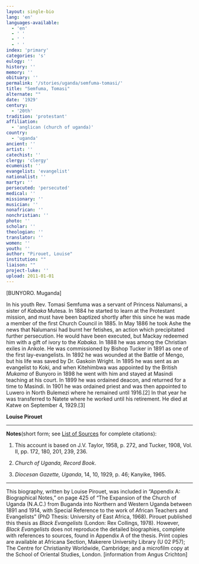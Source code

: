 ```yaml
---
layout: single-bio
lang: 'en'
languages-available:
  - 'en'
  - ' '
  - ' '
  - ' '
index: 'primary'
categories: 's'
eulogy: ''
history: ''
memory: ''
obituary: ''
permalink: '/stories/uganda/semfuma-tomasi/'
title: "Semfuma, Tomasi"
alternate: ""
date: '1929'
century:
  - '20th'
tradition: 'protestant'
affiliation:
  - 'anglican (church of uganda)'
country:
  - 'uganda'
ancient: ''
artist: ''
catechist: ''
clergy: 'clergy'
ecumenist: ''
evangelist: 'evangelist'
nationalist: ''
martyr: ''
persecuted: 'persecuted'
medical: ''
missionary: ''
musician: ''
nonafrican: ''
nonchristian: ''
photo: ''
scholar: ''
theologian: ''
translator: ''
women: ''
youth: ''
author: "Pirouet, Louise"
institution: ""
liaison: ""
project-luke: ''
upload: 2011-01-01
---
```




[BUNYORO. Muganda]

In his youth Rev. Tomasi Semfuma was a servant of Princess  Nalumansi, a sister of *Kabaka* Mutesa. In 1884 he started to learn at the  Protestant mission, and must have been baptized shortly after this since he was  made a member of the first Church Council in 1885. In May 1886 he took Ashe the  news that Nalumansi had burnt her fetishes, an action which precipitated  further persecution. He would have been executed, but Mackay redeemed him with  a gift of ivory to the *Kabaka*. In 1888 he was among the Christian exiles  in Ankole. He was commissioned by Bishop Tucker in 1891 as one of the first  lay-evangelists. In 1892 he was wounded at the Battle of Mengo, but his life  was saved by Dr. Gaskoin Wright. In 1895 he was sent as an evangelist to Koki,  and when Kitehimbwa was appointed by the British *Mukama* of Bunyoro in  1898 he went with him and stayed at Masindi teaching at his court. In 1899 he  was ordained deacon, and returned for a time to Masindi. In 1901 he was  ordained priest and was then appointed to Luwero in North Bulemezi where he  remained until 1916.[2] In that year he was transferred to Natete where he  worked until his retirement. He died at Katwe on September 4, 1929.[3]

**Louise Pirouet**

---

**Notes**(short  form; see [List of  Sources](../pirouet-appendixa-sources/) for complete citations):
1. This account is based on J.V. Taylor, 1958, p.  272, and Tucker, 1908, Vol. II, pp. 172, 180, 201, 239, 236.

2. *Church of  Uganda, Record Book*.

3. *Diocesan  Gazette, Uganda*, 14, 10, 1929, p. 46; Kanyike, 1965.

---

This biography, written by Louise Pirouet, was included in &ldquo;Appendix A: Biographical Notes,&rdquo;  on page 425 of &ldquo;The Expansion  of the Church of Uganda (N.A.C.) from Buganda into Northern and Western Uganda  between 1891 and 1914, with Special Reference to the work of African Teachers  and Evangelists&rdquo; (PhD Thesis: University of East Africa, 1968). Pirouet  published this thesis as *Black  Evangelists* (London: Rex Collings, 1978). However, *Black  Evangelists* does not reproduce the detailed biographies, complete with  references to sources, found in Appendix A of the thesis. Print copies are  available at Africana Section, Makerere University Library (U 02 P57); The Centre for Christianity  Worldwide, Cambridge; and a microfilm copy at the School of Oriental Studies,  London. [information from Angus Crichton]
